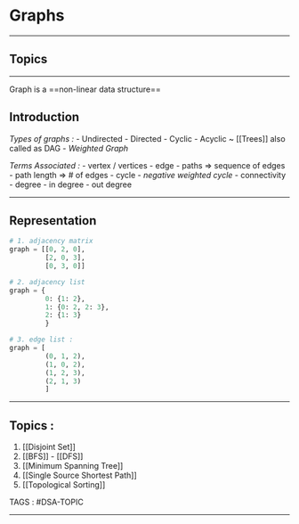 # Graphs 
---
## Topics 



---
Graph is a ==non-linear data structure==

## Introduction
*Types of graphs :*
	- Undirected 
	- Directed 
		- Cyclic 
		- Acyclic ~ [[Trees]] also called as DAG
	- *Weighted Graph* 

*Terms Associated :*
	- vertex / vertices
	- edge 
	- paths => sequence of edges
	- path length => # of edges
	- cycle 
	- *negative weighted cycle*
	- connectivity 
	- degree
		- in degree 
		- out degree 

---
## Representation

```python 
# 1. adjacency matrix
graph = [[0, 2, 0], 
		 [2, 0, 3], 
		 [0, 3, 0]]

# 2. adjacency list
graph = { 
		 0: {1: 2}, 
		 1: {0: 2, 2: 3}, 
		 2: {1: 3} 
		 }

# 3. edge list : 
graph = [ 
		 (0, 1, 2), 
		 (1, 0, 2), 
		 (1, 2, 3), 
		 (2, 1, 3) 
		 ]
```

---
## Topics :
1. [[Disjoint Set]]
2. [[BFS]] - [[DFS]]
3. [[Minimum Spanning Tree]] 
4. [[Single Source Shortest Path]]
5. [[Topological Sorting]]

TAGS : #DSA-TOPIC

---